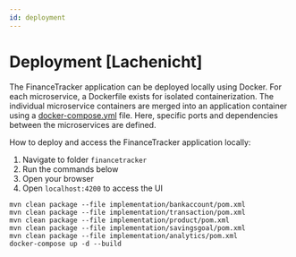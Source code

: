 ```yaml
---
id: deployment
---
```


# Deployment [Lachenicht]

The FinanceTracker application can be deployed locally using Docker.
For each microservice, a Dockerfile exists for isolated containerization.
The individual microservice containers are merged into an application container using a [docker-compose.yml](../docker-compose.yml) file.
Here, specific ports and dependencies between the microservices are defined.

How to deploy and access the FinanceTracker application locally:

1. Navigate to folder `financetracker`
2. Run the commands below
3. Open your browser
4. Open `localhost:4200` to access the UI

```
mvn clean package --file implementation/bankaccount/pom.xml
mvn clean package --file implementation/transaction/pom.xml
mvn clean package --file implementation/product/pom.xml
mvn clean package --file implementation/savingsgoal/pom.xml
mvn clean package --file implementation/analytics/pom.xml
docker-compose up -d --build
```
